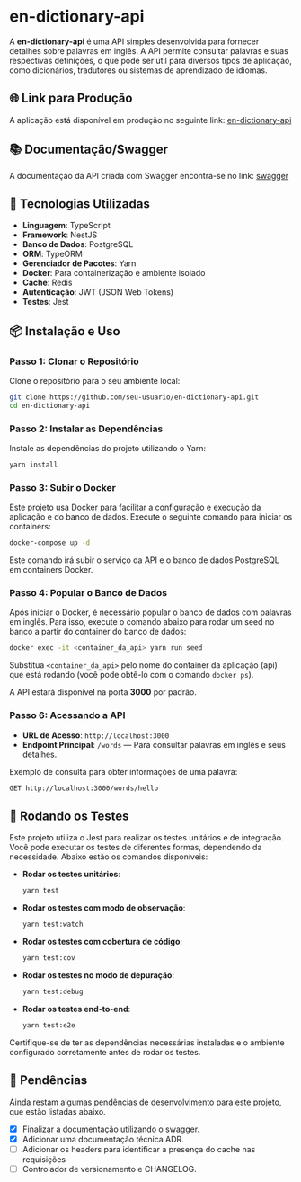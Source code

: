 # en-dictionary-api

A **en-dictionary-api** é uma API simples desenvolvida para fornecer detalhes sobre palavras em inglês. A API permite consultar palavras e suas respectivas definições, o que pode ser útil para diversos tipos de aplicação, como dicionários, tradutores ou sistemas de aprendizado de idiomas.

## 🌐 Link para Produção

A aplicação está disponível em produção no seguinte link: [en-dictionary-api](https://en-dictionary-api.onrender.com)

## 📚 Documentação/Swagger

A documentação da API criada com Swagger encontra-se no link: [swagger](https://en-dictionary-api.onrender.com/api)

## 🚀 Tecnologias Utilizadas

- **Linguagem**: TypeScript
- **Framework**: NestJS
- **Banco de Dados**: PostgreSQL
- **ORM**: TypeORM
- **Gerenciador de Pacotes**: Yarn
- **Docker**: Para containerização e ambiente isolado
- **Cache**: Redis
- **Autenticação**: JWT (JSON Web Tokens)
- **Testes**: Jest

## 📦 Instalação e Uso

### Passo 1: Clonar o Repositório

Clone o repositório para o seu ambiente local:

```bash
git clone https://github.com/seu-usuario/en-dictionary-api.git
cd en-dictionary-api
```

### Passo 2: Instalar as Dependências

Instale as dependências do projeto utilizando o Yarn:

```bash
yarn install
```

### Passo 3: Subir o Docker

Este projeto usa Docker para facilitar a configuração e execução da aplicação e do banco de dados. Execute o seguinte comando para iniciar os containers:

```bash
docker-compose up -d
```

Este comando irá subir o serviço da API e o banco de dados PostgreSQL em containers Docker.

### Passo 4: Popular o Banco de Dados

Após iniciar o Docker, é necessário popular o banco de dados com palavras em inglês. Para isso, execute o comando abaixo para rodar um seed no banco a partir do container do banco de dados:

```bash
docker exec -it <container_da_api> yarn run seed
```

Substitua `<container_da_api>` pelo nome do container da aplicação (api) que está rodando (você pode obtê-lo com o comando `docker ps`).

A API estará disponível na porta **3000** por padrão.

### Passo 6: Acessando a API

- **URL de Acesso**: `http://localhost:3000`
- **Endpoint Principal**: `/words` — Para consultar palavras em inglês e seus detalhes.

Exemplo de consulta para obter informações de uma palavra:

```bash
GET http://localhost:3000/words/hello
```

## 🧪 Rodando os Testes

Este projeto utiliza o Jest para realizar os testes unitários e de integração. Você pode executar os testes de diferentes formas, dependendo da necessidade. Abaixo estão os comandos disponíveis:

- **Rodar os testes unitários**:

  ```bash
  yarn test
  ```

- **Rodar os testes com modo de observação**:

  ```bash
  yarn test:watch
  ```

- **Rodar os testes com cobertura de código**:

  ```bash
  yarn test:cov
  ```

- **Rodar os testes no modo de depuração**:

  ```bash
  yarn test:debug
  ```

- **Rodar os testes end-to-end**:
  ```bash
  yarn test:e2e
  ```

Certifique-se de ter as dependências necessárias instaladas e o ambiente configurado corretamente antes de rodar os testes.

## 🔧 Pendências

Ainda restam algumas pendências de desenvolvimento para este projeto, que estão listadas abaixo.

- [x] Finalizar a documentação utilizando o swagger.
- [x] Adicionar uma documentação técnica ADR.
- [ ] Adicionar os headers para identificar a presença do cache nas requisições
- [ ] Controlador de versionamento e CHANGELOG.
